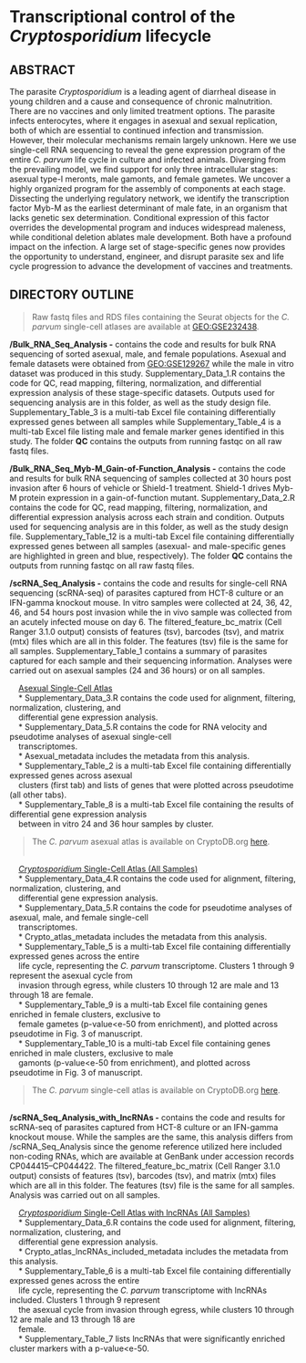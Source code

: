 # Transcriptional control of the *Cryptosporidium* lifecycle

## ABSTRACT 

The parasite *Cryptosporidium* is a leading agent of diarrheal disease in young children and a cause and consequence of chronic malnutrition. There are no vaccines and only limited treatment options. The parasite infects enterocytes, where it engages in asexual and sexual replication, both of which are essential to continued infection and transmission. However, their molecular mechanisms remain largely unknown. Here we use single-cell RNA sequencing to reveal the gene expression program of the entire *C. parvum* life cycle in culture and infected animals. Diverging from the prevailing model, we find support for only three intracellular stages: asexual type-I meronts, male gamonts, and female gametes. We uncover a highly organized program for the assembly of components at each stage. Dissecting the underlying regulatory network, we identify the transcription factor Myb-M as the earliest determinant of male fate, in an organism that lacks genetic sex determination. Conditional expression of this factor overrides the developmental program and induces widespread maleness, while conditional deletion ablates male development. Both have a profound impact on the infection. A large set of stage-specific genes now provides the opportunity to understand, engineer, and disrupt parasite sex and life cycle progression to advance the development of vaccines and treatments.

## DIRECTORY OUTLINE

> Raw fastq files and RDS files containing the Seurat objects for the *C. parvum* single-cell atlases are available at [GEO:GSE232438](https://www.ncbi.nlm.nih.gov/geo/query/acc.cgi?acc=GSE232438).

**/Bulk_RNA_Seq_Analysis -** contains the code and results for bulk RNA sequencing of sorted asexual, male, and female populations. Asexual and female datasets were obtained from [GEO:GSE129267](https://www.ncbi.nlm.nih.gov/geo/query/acc.cgi?acc=GSE129267) while the male in vitro dataset was produced in this study. Supplementary_Data_1.R contains the code for QC, read mapping, filtering, normalization, and differential expression analysis of these stage-specific datasets. Outputs used for sequencing analysis are in this folder, as well as the study design file. Supplementary_Table_3 is a multi-tab Excel file containing differentially expressed genes between all samples while Supplementary_Table_4 is a multi-tab Excel file listing male and female marker genes identified in this study. The folder **QC** contains the outputs from running fastqc on all raw fastq files.

**/Bulk_RNA_Seq_Myb-M_Gain-of-Function_Analysis -** contains the code and results for bulk RNA sequencing of samples collected at 30 hours post invasion after 6 hours of vehicle or Shield-1 treatment. Shield-1 drives Myb-M protein expression in a gain-of-function mutant. Supplementary_Data_2.R contains the code for QC, read mapping, filtering, normalization, and differential expression analysis across each strain and condition. Outputs used for sequencing analysis are in this folder, as well as the study design file. Supplementary_Table_12 is a multi-tab Excel file containing differentially expressed genes between all samples (asexual- and male-specific genes are highlighted in green and blue, respectively). The folder **QC** contains the outputs from running fastqc on all raw fastq files.

**/scRNA_Seq_Analysis -** contains the code and results for single-cell RNA sequencing (scRNA-seq) of parasites captured from HCT-8 culture or an IFN-gamma knockout mouse. In vitro samples were collected at 24, 36, 42, 46, and 54 hours post invasion while the in vivo sample was collected from an acutely infected mouse on day 6. The filtered_feature_bc_matrix (Cell Ranger 3.1.0 output) consists of features (tsv), barcodes (tsv), and matrix (mtx) files which are all in this folder. The features (tsv) file is the same for all samples. Supplementary_Table_1 contains a summary of parasites captured for each sample and their sequencing information. Analyses were carried out on asexual samples (24 and 36 hours) or on all samples.

&nbsp;&nbsp;&nbsp;&nbsp;<ins>Asexual Single-Cell Atlas</ins> <br />
&nbsp;&nbsp;&nbsp;&nbsp;* Supplementary_Data_3.R contains the code used for alignment, filtering, normalization, clustering, and <br />
&nbsp;&nbsp;&nbsp;&nbsp;differential gene expression analysis. <br />
&nbsp;&nbsp;&nbsp;&nbsp;* Supplementary_Data_5.R contains the code for RNA velocity and pseudotime analyses of asexual single-cell <br />
&nbsp;&nbsp;&nbsp;&nbsp;transcriptomes. <br />
&nbsp;&nbsp;&nbsp;&nbsp;* Asexual_metadata includes the metadata from this analysis. <br />
&nbsp;&nbsp;&nbsp;&nbsp;* Supplementary_Table_2 is a multi-tab Excel file containing differentially expressed genes across asexual <br />
&nbsp;&nbsp;&nbsp;&nbsp;clusters (first tab) and lists of genes that were plotted across pseudotime (all other tabs). <br />
&nbsp;&nbsp;&nbsp;&nbsp;* Supplementary_Table_8 is a multi-tab Excel file containing the results of differential gene expression analysis <br />
&nbsp;&nbsp;&nbsp;&nbsp;between in vitro 24 and 36 hour samples by cluster. <br />
> The *C. parvum* asexual atlas is available on CryptoDB.org [here](https://cryptodb.org/cellxgene/view/cparIowaII_walzer_asexual_cellxgene_RSRC.h5ad/). <br /> <br />

&nbsp;&nbsp;&nbsp;&nbsp;<ins>*Cryptosporidium* Single-Cell Atlas (All Samples)</ins> <br />
&nbsp;&nbsp;&nbsp;&nbsp;* Supplementary_Data_4.R contains the code used for alignment, filtering, normalization, clustering, and <br />
&nbsp;&nbsp;&nbsp;&nbsp;differential gene expression analysis. <br />
&nbsp;&nbsp;&nbsp;&nbsp;* Supplementary_Data_5.R contains the code for pseudotime analyses of asexual, male, and female single-cell <br />
&nbsp;&nbsp;&nbsp;&nbsp;transcriptomes. <br />
&nbsp;&nbsp;&nbsp;&nbsp;* Crypto_atlas_metadata includes the metadata from this analysis. <br />
&nbsp;&nbsp;&nbsp;&nbsp;* Supplementary_Table_5 is a multi-tab Excel file containing differentially expressed genes across the entire <br />
&nbsp;&nbsp;&nbsp;&nbsp;life cycle, representing the *C. parvum* transcriptome. Clusters 1 through 9 represent the asexual cycle from <br />
&nbsp;&nbsp;&nbsp;&nbsp;invasion through egress, while clusters 10 through 12 are male and 13 through 18 are female. <br />
&nbsp;&nbsp;&nbsp;&nbsp;* Supplementary_Table_9 is a multi-tab Excel file containing genes enriched in female clusters, exclusive to <br />
&nbsp;&nbsp;&nbsp;&nbsp;female gametes (p-value<e-50 from enrichment), and plotted across pseudotime in Fig. 3 of manuscript. <br />
&nbsp;&nbsp;&nbsp;&nbsp;* Supplementary_Table_10 is a multi-tab Excel file containing genes enriched in male clusters, exclusive to male <br />
&nbsp;&nbsp;&nbsp;&nbsp;gamonts (p-value<e-50 from enrichment), and plotted across pseudotime in Fig. 3 of manuscript. <br />
> The *C. parvum* single-cell atlas is available on CryptoDB.org [here](https://cryptodb.org/cellxgene/view/cparIowaII_walzer_all_cellxgene_RSRC.h5ad/). <br /> <br />

**/scRNA_Seq_Analysis_with_lncRNAs -** contains the code and results for scRNA-seq of parasites captured from HCT-8 culture or an IFN-gamma knockout mouse. While the samples are the same, this analysis differs from /scRNA_Seq_Analysis since the genome reference utilized here included non-coding RNAs, which are available at GenBank under accession records CP044415–CP044422. The filtered_feature_bc_matrix (Cell Ranger 3.1.0 output) consists of features (tsv), barcodes (tsv), and matrix (mtx) files which are all in this folder. The features (tsv) file is the same for all samples. Analysis was carried out on all samples.

&nbsp;&nbsp;&nbsp;&nbsp;<ins>*Cryptosporidium* Single-Cell Atlas with lncRNAs (All Samples)</ins> <br />
&nbsp;&nbsp;&nbsp;&nbsp;* Supplementary_Data_6.R contains the code used for alignment, filtering, normalization, clustering, and <br />
&nbsp;&nbsp;&nbsp;&nbsp;differential gene expression analysis. <br />
&nbsp;&nbsp;&nbsp;&nbsp;* Crypto_atlas_lncRNAs_included_metadata includes the metadata from this analysis. <br />
&nbsp;&nbsp;&nbsp;&nbsp;* Supplementary_Table_6 is a multi-tab Excel file containing differentially expressed genes across the entire <br />
&nbsp;&nbsp;&nbsp;&nbsp;life cycle, representing the *C. parvum* transcriptome with lncRNAs included. Clusters 1 through 9 represent <br />
&nbsp;&nbsp;&nbsp;&nbsp;the asexual cycle from invasion through egress, while clusters 10 through 12 are male and 13 through 18 are <br />
&nbsp;&nbsp;&nbsp;&nbsp;female. <br />
&nbsp;&nbsp;&nbsp;&nbsp;* Supplementary_Table_7 lists lncRNAs that were significantly enriched cluster markers with a p-value<e-50.
